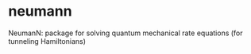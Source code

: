 # neumann
NeumanN: package for solving  quantum mechanical rate equations (for tunneling Hamiltonians)
